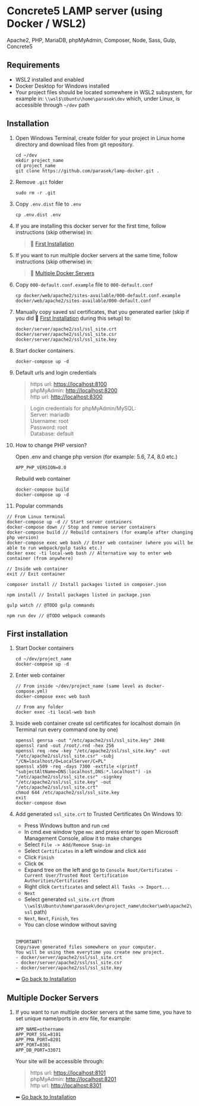 # Concrete5 LAMP server (using Docker / WSL2)

Apache2, PHP, MariaDB, phpMyAdmin, Composer, Node, Sass, Gulp, Concrete5

## Requirements

- WSL2 installed and enabled
- Docker Desktop for Windows installed
- Your project files should be located somewhere in WSL2 subsystem, 
for example in: ```\\wsl$\Ubuntu\home\parasek\dev```
which, under Linux, is accessible through ```~/dev``` path

## Installation

1. Open Windows Terminal, create folder for your project in Linux home directory and download files from git repository.

    ```
    cd ~/dev
    mkdir project_name
    cd project_name
    git clone https://github.com/parasek/lamp-docker.git .
    ```

2. Remove ``.git`` folder

   ```
   sudo rm -r .git
   ```

3. Copy ``.env.dist`` file to ``.env``

   ```
   cp .env.dist .env
   ```

4. <a name="first-installation-link"></a>If you are installing this docker server for the first time, 
follow instructions (skip otherwise) in:

   > 🔗 [First Installation](#first-installation)

5. <a name="multiple-docker-servers-link"></a>If you want to run multiple docker servers at the same time, 
follow instructions (skip otherwise) in:

   > 🔗 [Multiple Docker Servers](#multiple-docker-servers)

6. Copy ``000-default.conf.example`` file to ``000-default.conf``

    ```
    cp docker/web/apache2/sites-available/000-default.conf.example docker/web/apache2/sites-available/000-default.conf
    ```
   
7. Manually copy saved ssl certificates, that you generated earlier (skip if you did 🔗 [First Installation](#first-installation) during this setup) to:

   ```
   docker/server/apache2/ssl/ssl_site.crt
   docker/server/apache2/ssl/ssl_site.csr
   docker/server/apache2/ssl/ssl_site.key
   ```

8. Start docker containers.

    ```
    docker-compose up -d
    ```

9. Default urls and login credentials

   > https url: [https://localhost:8100](https://localhost:8100)  
   > phpMyAdmin: [http://localhost:8200](http://localhost:8200)  
   > http url: [http://localhost:8300](http://localhost:8300)

   > Login credentials for phpMyAdmin/MySQL:  
   > Server: mariadb  
   > Username: root  
   > Password: root  
   > Database: default

10. How to change PHP version?

    Open .env and change php version (for example: 5.6, 7.4, 8.0 etc.)
    ```
    APP_PHP_VERSION=8.0
    ```
    Rebuild web container
    ```
    docker-compose build
    docker-compose up -d
    ```

11. Popular commands

   ```
   // From Linux terminal
   docker-compose up -d // Start server containers
   docker-compose down // Stop and remove server containers
   docker-compose build // Rebuild containers (for example after changing php version)
   docker-compose exec web bash // Enter web container (where you will be able to run webpack/gulp tasks etc.)
   docker exec -ti local-web bash // Alternative way to enter web container (from anywhere)
   ```

   ```
   // Inside web container
   exit // Exit container
    
   composer install // Install packages listed in composer.json
    
   npm install // Install packages listed in package.json
    
   gulp watch // @TODO gulp commands
    
   npm run dev // @TODO webpack commands
   ```

## <a name="first-installation"></a>First installation

1. Start Docker containers

   ```
   cd ~/dev/project_name
   docker-compose up -d
   ```

2. Enter web container

   ```
   // From inside ~/dev/project_name (same level as docker-compose.yml)
   docker-compose exec web bash 
   
   // From any folder
   docker exec -ti local-web bash
   ```

3. Inside web container create ssl certificates for localhost domain
   (in Terminal run every command one by one)

   ```
   openssl genrsa -out "/etc/apache2/ssl/ssl_site.key" 2048
   openssl rand -out /root/.rnd -hex 256
   openssl req -new -key "/etc/apache2/ssl/ssl_site.key" -out "/etc/apache2/ssl/ssl_site.csr" -subj "/CN=localhost/O=LocalServer/C=PL"
   openssl x509 -req -days 7300 -extfile <(printf "subjectAltName=DNS:localhost,DNS:*.localhost") -in "/etc/apache2/ssl/ssl_site.csr" -signkey "/etc/apache2/ssl/ssl_site.key" -out "/etc/apache2/ssl/ssl_site.crt"
   chmod 644 /etc/apache2/ssl/ssl_site.key
   exit
   docker-compose down
   ```

5. Add generated ``ssl_site.crt`` to Trusted Certificates On Windows 10:
   - Press Windows button and run ``cmd``
   - In cmd.exe window type ``mmc`` and press enter to open Microsoft Management Console, allow it to make changes
   - Select ``File -> Add/Remove Snap-in``
   - Select ``Certificates`` in a left window and click ``Add``
   - Click ``Finish``
   - Click ``OK``
   - Expand tree on the left and go
   to ``Console Root/Certificates - Current User/Trusted Root Certification Authorities/Certificates``
   - Right click ``Certificates`` and select ``All Tasks -> Import...``
   - ``Next``
   - Select generated ``ssl_site.crt`` (from ``\\wsl$\Ubuntu\home\parasek\dev\project_name\docker\web\apache2\ssl`` path)
   - ``Next``, ``Next``, ``Finish``, ``Yes``
   - You can close window without saving<br/><br/>


   ```
   IMPORTANT!
   Copy/save generated files somewhere on your computer.  
   You will be using them everytime you create new project.
   - docker/server/apache2/ssl/ssl_site.crt
   - docker/server/apache2/ssl/ssl_site.csr
   - docker/server/apache2/ssl/ssl_site.key
   ```

   ⬅ [Go back to Installation](#first-installation-link)

## <a name="multiple-docker-servers"></a>Multiple Docker Servers

1. If you want to run multiple docker servers at the same time, you have to set unique name/ports in .env file, for example:

    ```
    APP_NAME=othername
    APP_PORT_SSL=8101
    APP_PMA_PORT=8201
    APP_PORT=8301
    APP_DB_PORT=33071
    ```

   Your site will be accessible through:

   > https url: [https://localhost:8101](https://localhost:8101)  
   > phpMyAdmin: [http://localhost:8201](http://localhost:8201)  
   > http url: [http://localhost:8301](http://localhost:8301)  

   ⬅ [Go back to Installation](#multiple-docker-servers-link)